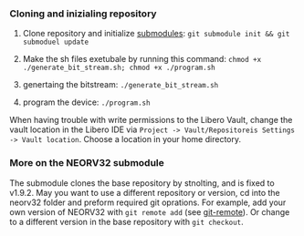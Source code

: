 ### Cloning and inizialing repository
1. Clone repository and initialize [submodules](https://git-scm.com/book/en/v2/Git-Tools-Submodules):
```git submodule init && git submoduel update```

2. Make the sh files exetubale by running this command: 
```chmod +x ./generate_bit_stream.sh; chmod +x ./program.sh```

3. genertaing the bitstream:
```./generate_bit_stream.sh```

4. program the device:
```./program.sh```

When having trouble with write permissions to the Libero Vault, change the vault location in the Libero IDE via `Project -> Vault/Repositoreis Settings -> Vault location`. Choose a location in your home directory. 

### More on the NEORV32 submodule
The submodule clones the base repository by stnolting, and is fixed to v1.9.2. May you want to use a different repository or version, cd into the neorv32 folder and preform required git oprations. For example, add your own version of NEORV32 with `git remote add` (see [git-remote](https://git-scm.com/docs/git-remote)). Or change to a different version in the base repository with `git checkout`.
